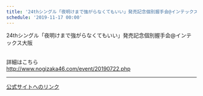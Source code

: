 ```yaml
---
title: '24thシングル「夜明けまで強がらなくてもいい」発売記念個別握手会@インテックス大阪'
schedule: '2019-11-17 00:00'
---
```


<div id="detailBody"> <p>  24thシングル「夜明けまで強がらなくてもいい」発売記念個別握手会@インテックス大阪 </p> <p>  <br/>  詳細はこちら  <br/>  <a href="http://www.nogizaka46.com/event/20190722.php" target="_blank" title="http://www.nogizaka46.com/event/20190722.php">   http://www.nogizaka46.com/event/20190722.php  </a> </p></div>

---
[公式サイトへのリンク]('http://www.nogizaka46.com/schedule/2019/11/051862.php?member=mio-yakubo&category=&monthly=201911')